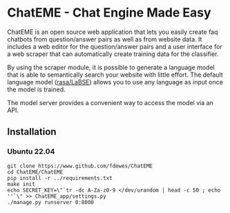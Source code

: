 # ChatEME - Chat Engine Made Easy

ChatEME is an open source web application that lets you easily create faq 
chatbots from question/answer pairs as well as from website data. It includes a 
web editor for the question/answer pairs and a user interface for a web scraper 
that can automatically create training data for the classifier. 

By using the scraper module, it is possible to generate a language model that is
able to semantically search your website with little effort. 
The default language model ([rasa/LaBSE](https://huggingface.co/rasa/LaBSE))
allows you to use any language as input once the model is trained. 

The model server provides a convenient way to access the model via an API.

## Installation 
### Ubuntu 22.04

```
git clone https://www.github.com/fdewes/ChatEME
cd ChatEME/ChatEME
pip install -r ../requirements.txt
make init
echo SECRET_KEY=\"`tr -dc A-Za-z0-9 </dev/urandom | head -c 50 ; echo ''`\" >> ChatEME_app/settings.py
./manage.py runserver 0:8000
```
